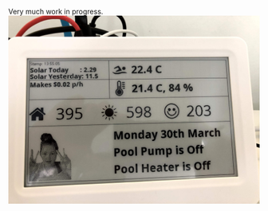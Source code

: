 Very much work in progress. 
![alt text](https://github.com/karlcmorris/Domoticz-e-ink/blob/master/gallery/IMG_3882.jpg)
